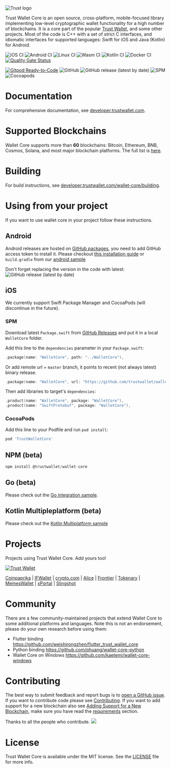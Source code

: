 <img src="docs/banner.png" align="center" title="Trust logo">

Trust Wallet Core is an open source, cross-platform, mobile-focused library
implementing low-level cryptographic wallet functionality for a high number of blockchains.
It is a core part of the popular [Trust Wallet](https://trustwallet.com), and some other projects.
Most of the code is C++ with a set of strict C interfaces, and idiomatic interfaces for supported languages:
Swift for iOS and Java (Kotlin) for Android.

![iOS CI](https://github.com/trustwallet/wallet-core/workflows/iOS%20CI/badge.svg)
![Android CI](https://github.com/trustwallet/wallet-core/workflows/Android%20CI/badge.svg)
![Linux CI](https://github.com/trustwallet/wallet-core/workflows/Linux%20CI/badge.svg)
![Wasm CI](https://github.com/trustwallet/wallet-core/workflows/Wasm%20CI/badge.svg)
![Kotlin CI](https://github.com/trustwallet/wallet-core/workflows/Kotlin%20CI/badge.svg)
![Docker CI](https://github.com/trustwallet/wallet-core/workflows/Docker%20CI/badge.svg)
[![Quality Gate Status](https://sonarcloud.io/api/project_badges/measure?project=TrustWallet_wallet-core&metric=alert_status)](https://sonarcloud.io/summary/new_code?id=TrustWallet_wallet-core)

[![Gitpod Ready-to-Code](https://img.shields.io/badge/Gitpod-ready--to--code-blue?logo=gitpod)](https://gitpod.io/#https://github.com/trustwallet/wallet-core)
![GitHub](https://img.shields.io/github/license/TrustWallet/wallet-core.svg)
![GitHub release (latest by date)](https://img.shields.io/github/v/release/trustwallet/wallet-core)
![SPM](https://img.shields.io/badge/SPM-ready-blue)
![Cocoapods](https://img.shields.io/cocoapods/v/TrustWalletCore.svg)

# Documentation

For comprehensive documentation, see [developer.trustwallet.com](https://developer.trustwallet.com/wallet-core).

# Supported Blockchains

Wallet Core supports more than **60** blockchains: Bitcoin, Ethereum, BNB, Cosmos, Solana, and most major blockchain platforms.
The full list is [here](docs/registry.md).

# Building

For build instructions, see [developer.trustwallet.com/wallet-core/building](https://developer.trustwallet.com/wallet-core/building).


# Using from your project

If you want to use wallet core in your project follow these instructions.

## Android

Android releases are hosted on [GitHub packages](https://github.com/trustwallet/wallet-core/packages/700258), you need to add GitHub access token to install it. Please checkout [this installation guide](https://developer.trustwallet.com/wallet-core/integration-guide/android-guide#adding-library-dependency) or `build.gradle` from our [android sample](https://github.com/trustwallet/wallet-core/blob/master/samples/android/build.gradle)

Don't forget replacing the version in the code with latest: ![GitHub release (latest by date)](https://img.shields.io/github/v/release/trustwallet/wallet-core)

## iOS

We currently support Swift Package Manager and CocoaPods (will discontinue in the future).

### SPM

Download latest `Package.swift` from [GitHub Releases](https://github.com/trustwallet/wallet-core/releases) and put it in a local `WalletCore` folder.

Add this line to the `dependencies` parameter in your `Package.swift`:

```swift
.package(name: "WalletCore", path: "../WalletCore"),
```

Or add remote url + `master` branch, it points to recent (not always latest) binary release.

```swift
.package(name: "WalletCore", url: "https://github.com/trustwallet/wallet-core", .branchItem("master")),
```

Then add libraries to target's `dependencies`:

```swift
.product(name: "WalletCore", package: "WalletCore"),
.product(name: "SwiftProtobuf", package: "WalletCore"),
```

### CocoaPods

Add this line to your Podfile and run `pod install`:

```ruby
pod 'TrustWalletCore'
```

## NPM (beta)

```js
npm install @trustwallet/wallet-core
```

## Go (beta)

Please check out the [Go integration sample](https://github.com/trustwallet/wallet-core/tree/master/samples/go).

## Kotlin Multipleplatform (beta)

Please check out the [Kotlin Multiplatform sample](https://github.com/trustwallet/wallet-core/tree/master/samples/kmp)

# Projects

Projects using Trust Wallet Core. Add yours too!

[<img src="https://trustwallet.com/assets/images/trust_logotype.svg" alt="Trust Wallet"/>](https://trustwallet.com)

[Coinpaprika](https://coinpaprika.com/)
| [IFWallet](https://www.ifwallet.com/)
| [crypto.com](https://crypto.com)
| [Alice](https://www.alicedapp.com/)
| [Frontier](https://frontier.xyz/)
| [Tokenary](https://tokenary.io/)
| [MemesWallet](https://planetmemes.com/)
| [xPortal](https://xportal.com/)
| [Slingshot](https://slingshot.finance/)

# Community

There are a few community-maintained projects that extend Wallet Core to some additional platforms and languages. Note this is not an endorsement, please do your own research before using them:

- Flutter binding https://github.com/weishirongzhen/flutter_trust_wallet_core
- Python binding https://github.com/phuang/wallet-core-python
- Wallet Core on Windows https://github.com/kaetemi/wallet-core-windows

# Contributing

The best way to submit feedback and report bugs is to [open a GitHub issue](https://github.com/trustwallet/wallet-core/issues/new).
If you want to contribute code please see [Contributing](https://developer.trustwallet.com/wallet-core/contributing).
If you want to add support for a new blockchain also see [Adding Support for a New Blockchain](https://developer.trustwallet.com/wallet-core/newblockchain), make sure you have read the [requirements](https://developer.trustwallet.com/wallet-core/newblockchain#requirements) section.

Thanks to all the people who contribute.
<a href="https://github.com/trustwallet/wallet-core/graphs/contributors"><img src="https://opencollective.com/wallet-core/contributors.svg?width=890&button=false" /></a>

# License

Trust Wallet Core is available under the MIT license. See the [LICENSE](LICENSE) file for more info.
